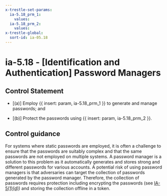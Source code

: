 ```yaml
---
x-trestle-set-params:
  ia-5.18_prm_1:
    values:
  ia-5.18_prm_2:
    values:
x-trestle-global:
  sort-id: ia-05.18
---
```


# ia-5.18 - \[Identification and Authentication\] Password Managers

## Control Statement

- \[(a)\] Employ {{ insert: param, ia-5.18_prm_1 }} to generate and manage passwords; and

- \[(b)\] Protect the passwords using {{ insert: param, ia-5.18_prm_2 }}.

## Control guidance

For systems where static passwords are employed, it is often a challenge to ensure that the passwords are suitably complex and that the same passwords are not employed on multiple systems. A password manager is a solution to this problem as it automatically generates and stores strong and different passwords for various accounts. A potential risk of using password managers is that adversaries can target the collection of passwords generated by the password manager. Therefore, the collection of passwords requires protection including encrypting the passwords (see [IA-5(1)(d)](#ia-5.1_smt.d)) and storing the collection offline in a token.
